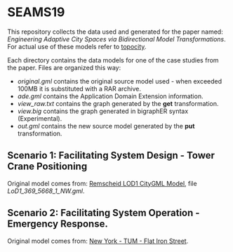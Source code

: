 # SEAMS19
This repository collects the data used and generated for the paper named: _Engineering Adaptive City Spaces via Bidirectional Model Transformations_.
For actual use of these models refer to [topocity][4e32e58b].

Each directory contains the data models for one of the case studies from the paper. Files are organized this way:

- _original.gml_ contains the original source model used - when exceeded 100MB it is substituted with a RAR archive.
- _ade.gml_ contains the Application Domain Extension information.
- _view\_raw.txt_ contains the graph generated by the __get__ transformation.
- _view.big_ contains the graph generated in bigraphER syntax (Experimental).
- _out.gml_ contains the new source model generated by the __put__ transformation.

## Scenario 1: Facilitating System Design - Tower Crane Positioning
Original model comes from: [Remscheid LOD1 CityGML Model][74557c32], file *LoD1_369_5668_1_NW.gml*.



##  Scenario 2: Facilitating System Operation - Emergency Response.
Original model comes from: [New York - TUM - Flat Iron Street][fa27df69].   

[4e32e58b]: https://github.com/ennioVisco/topocity "Topocity"
[74557c32]: https://www.opengeodata.nrw.de/produkte/geobasis/3d-gm/3d-gm_lod1/3d-gm_lod1_05120000_Remscheid_EPSG25832_CityGML.zip "Remscheid LOD1 CityGML Model"
[fa27df69]: http://www.3dcitydb.net/3dcitydb/fileadmin/public/datasets/NYC/NYC_street_space_extract/NYC_Flatiron_Streetpace_CityGML_LoD2.zip "New York - TUM"
